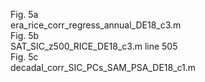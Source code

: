 Fig. 5a<br/>
era_rice_corr_regress_annual_DE18_c3.m<br/>
Fig. 5b<br/>
SAT_SIC_z500_RICE_DE18_c3.m line 505<br/>
Fig. 5c<br/>
decadal_corr_SIC_PCs_SAM_PSA_DE18_c1.m <br/>
